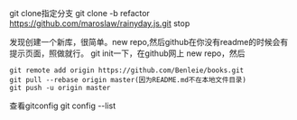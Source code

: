 
git clone指定分支
git clone -b refactor https://github.com/maroslaw/rainyday.js.git stop

发现创建一个新库，很简单。new repo,然后github在你没有readme的时候会有提示页面，照做就行。
git init一下，在github网上 new repo，然后
```
git remote add origin https://github.com/Benleie/books.git
git pull --rebase origin master(因为README.md不在本地文件目录)
git push -u origin master
```


查看gitconfig   git config --list



